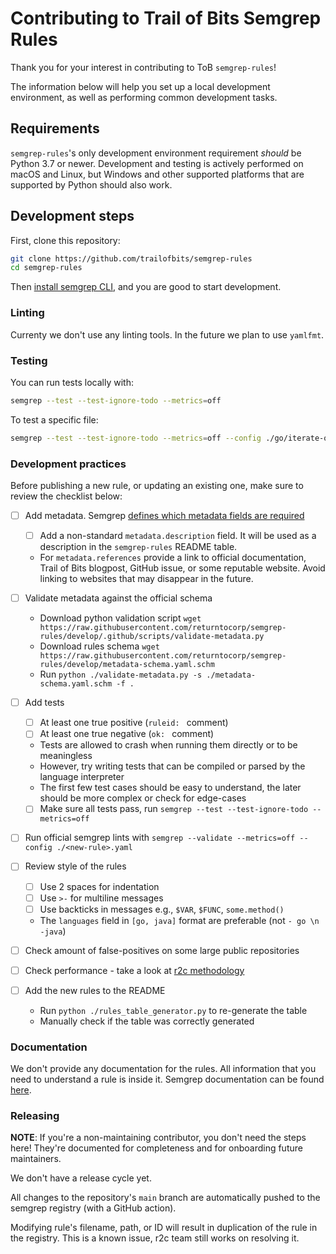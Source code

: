 Contributing to Trail of Bits Semgrep Rules
=========================

Thank you for your interest in contributing to ToB `semgrep-rules`!

The information below will help you set up a local development environment,
as well as performing common development tasks.

## Requirements

`semgrep-rules`'s only development environment requirement *should* be Python 3.7
or newer. Development and testing is actively performed on macOS and Linux,
but Windows and other supported platforms that are supported by Python
should also work.

## Development steps

First, clone this repository:

```bash
git clone https://github.com/trailofbits/semgrep-rules
cd semgrep-rules
```

Then [install semgrep CLI](https://semgrep.dev/docs/getting-started/), and you are good to start development.

### Linting

Currenty we don't use any linting tools. In the future we plan to use `yamlfmt`.

### Testing

You can run tests locally with:

```bash
semgrep --test --test-ignore-todo --metrics=off
```

To test a specific file:

```bash
semgrep --test --test-ignore-todo --metrics=off --config ./go/iterate-over-empty-map.yaml ./go/iterate-over-empty-map.go
```

### Development practices

Before publishing a new rule, or updating an existing one, make sure to review the checklist below:

- [ ] Add metadata. Semgrep [defines which metadata fields are required](https://semgrep.dev/docs/contributing/contributing-to-semgrep-rules-repository/#writing-a-rule-for-semgrep-registry)
    - [ ] Add a non-standard `metadata.description` field. It will be used as a description in the `semgrep-rules` README table.
    - For `metadata.references` provide a link to official documentation, Trail of Bits blogpost, GitHub issue, or some reputable website. Avoid linking to websites that may disappear in the future.

- [ ] Validate metadata against the official schema
    - Download python validation script `wget https://raw.githubusercontent.com/returntocorp/semgrep-rules/develop/.github/scripts/validate-metadata.py`
    - Download rules schema `wget https://raw.githubusercontent.com/returntocorp/semgrep-rules/develop/metadata-schema.yaml.schm`
    - Run `python ./validate-metadata.py -s ./metadata-schema.yaml.schm -f .`

- [ ] Add tests
  - [ ] At least one true positive (`ruleid: ` comment)
  - [ ] At least one true negative (`ok: ` comment)
  - Tests are allowed to crash when running them directly or to be meaningless
  - However, try writing tests that can be compiled or parsed by the language interpreter
  - The first few test cases should be easy to understand, the later should be more complex or check for edge-cases
  - [ ] Make sure all tests pass, run `semgrep --test --test-ignore-todo --metrics=off`

- [ ] Run official semgrep lints with `semgrep --validate --metrics=off --config ./<new-rule>.yaml`

- [ ] Review style of the rules
    - [ ] Use 2 spaces for indentation
    - [ ] Use `>-` for multiline messages
    - [ ] Use backticks in messages e.g., `$VAR`, `$FUNC`, `some.method()`
    - The `languages` field in `[go, java]` format are preferable (not `- go \n -java`)

- [ ] Check amount of false-positives on some large public repositories

- [ ] Check performance - take a look at [r2c methodology](https://github.com/returntocorp/semgrep-rules/blob/main/tests/performance/test_public_repos.py)

- [ ] Add the new rules to the README
    - Run `python ./rules_table_generator.py` to re-generate the table
    - Manually check if the table was correctly generated

### Documentation

We don't provide any documentation for the rules. All information that you need to understand a rule is inside it. Semgrep documentation can be found [here](https://semgrep.dev/docs/).

### Releasing

**NOTE**: If you're a non-maintaining contributor, you don't need the steps
here! They're documented for completeness and for onboarding future maintainers.

We don't have a release cycle yet.

All changes to the repository's `main` branch are automatically pushed to the semgrep registry (with a GitHub action).

Modifying rule's filename, path, or ID will result in duplication of the rule in the registry.
This is a known issue, r2c team still works on resolving it.
